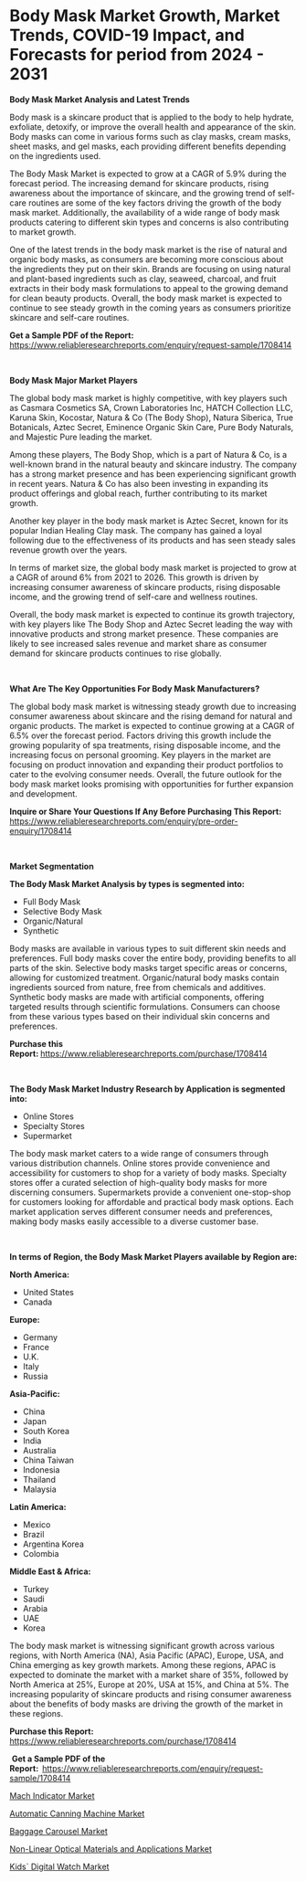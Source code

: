 <p><h1>Body Mask Market Growth, Market Trends, COVID-19 Impact, and Forecasts for period from 2024 - 2031</h1></p><p><strong>Body Mask Market Analysis and Latest Trends</strong></p>
<p><p>Body mask is a skincare product that is applied to the body to help hydrate, exfoliate, detoxify, or improve the overall health and appearance of the skin. Body masks can come in various forms such as clay masks, cream masks, sheet masks, and gel masks, each providing different benefits depending on the ingredients used.</p><p>The Body Mask Market is expected to grow at a CAGR of 5.9% during the forecast period. The increasing demand for skincare products, rising awareness about the importance of skincare, and the growing trend of self-care routines are some of the key factors driving the growth of the body mask market. Additionally, the availability of a wide range of body mask products catering to different skin types and concerns is also contributing to market growth.</p><p>One of the latest trends in the body mask market is the rise of natural and organic body masks, as consumers are becoming more conscious about the ingredients they put on their skin. Brands are focusing on using natural and plant-based ingredients such as clay, seaweed, charcoal, and fruit extracts in their body mask formulations to appeal to the growing demand for clean beauty products. Overall, the body mask market is expected to continue to see steady growth in the coming years as consumers prioritize skincare and self-care routines.</p></p>
<p><strong>Get a Sample PDF of the Report:&nbsp;</strong> <a href="https://www.reliableresearchreports.com/enquiry/request-sample/1708414">https://www.reliableresearchreports.com/enquiry/request-sample/1708414</a></p>
<p>&nbsp;</p>
<p><strong>Body Mask Major Market Players</strong></p>
<p><p>The global body mask market is highly competitive, with key players such as Casmara Cosmetics SA, Crown Laboratories Inc, HATCH Collection LLC, Karuna Skin, Kocostar, Natura & Co (The Body Shop), Natura Siberica, True Botanicals, Aztec Secret, Eminence Organic Skin Care, Pure Body Naturals, and Majestic Pure leading the market.</p><p>Among these players, The Body Shop, which is a part of Natura & Co, is a well-known brand in the natural beauty and skincare industry. The company has a strong market presence and has been experiencing significant growth in recent years. Natura & Co has also been investing in expanding its product offerings and global reach, further contributing to its market growth.</p><p>Another key player in the body mask market is Aztec Secret, known for its popular Indian Healing Clay mask. The company has gained a loyal following due to the effectiveness of its products and has seen steady sales revenue growth over the years.</p><p>In terms of market size, the global body mask market is projected to grow at a CAGR of around 6% from 2021 to 2026. This growth is driven by increasing consumer awareness of skincare products, rising disposable income, and the growing trend of self-care and wellness routines.</p><p>Overall, the body mask market is expected to continue its growth trajectory, with key players like The Body Shop and Aztec Secret leading the way with innovative products and strong market presence. These companies are likely to see increased sales revenue and market share as consumer demand for skincare products continues to rise globally.</p></p>
<p>&nbsp;</p>
<p><strong>What Are The Key Opportunities For Body Mask Manufacturers?</strong></p>
<p><p>The global body mask market is witnessing steady growth due to increasing consumer awareness about skincare and the rising demand for natural and organic products. The market is expected to continue growing at a CAGR of 6.5% over the forecast period. Factors driving this growth include the growing popularity of spa treatments, rising disposable income, and the increasing focus on personal grooming. Key players in the market are focusing on product innovation and expanding their product portfolios to cater to the evolving consumer needs. Overall, the future outlook for the body mask market looks promising with opportunities for further expansion and development.</p></p>
<p><strong>Inquire or Share Your Questions If Any Before Purchasing This Report:</strong> <a href="https://www.reliableresearchreports.com/enquiry/pre-order-enquiry/1708414">https://www.reliableresearchreports.com/enquiry/pre-order-enquiry/1708414</a></p>
<p>&nbsp;</p>
<p><strong>Market Segmentation</strong></p>
<p><strong>The Body Mask Market Analysis by types is segmented into:</strong></p>
<p><ul><li>Full Body Mask</li><li>Selective Body Mask</li><li>Organic/Natural</li><li>Synthetic</li></ul></p>
<p><p>Body masks are available in various types to suit different skin needs and preferences. Full body masks cover the entire body, providing benefits to all parts of the skin. Selective body masks target specific areas or concerns, allowing for customized treatment. Organic/natural body masks contain ingredients sourced from nature, free from chemicals and additives. Synthetic body masks are made with artificial components, offering targeted results through scientific formulations. Consumers can choose from these various types based on their individual skin concerns and preferences.</p></p>
<p><strong>Purchase this Report:&nbsp;</strong><a href="https://www.reliableresearchreports.com/purchase/1708414">https://www.reliableresearchreports.com/purchase/1708414</a></p>
<p>&nbsp;</p>
<p><strong>The Body Mask Market Industry Research by Application is segmented into:</strong></p>
<p><ul><li>Online Stores</li><li>Specialty Stores</li><li>Supermarket</li></ul></p>
<p><p>The body mask market caters to a wide range of consumers through various distribution channels. Online stores provide convenience and accessibility for customers to shop for a variety of body masks. Specialty stores offer a curated selection of high-quality body masks for more discerning consumers. Supermarkets provide a convenient one-stop-shop for customers looking for affordable and practical body mask options. Each market application serves different consumer needs and preferences, making body masks easily accessible to a diverse customer base.</p></p>
<p>&nbsp;</p>
<p><strong>In terms of Region, the Body Mask Market Players available by Region are:</strong></p>
<p>
    <p> <strong> North America: </strong>
        <ul>
            <li>United States</li>
            <li>Canada</li>
        </ul>
        </p> 
    <p> <strong> Europe: </strong>
        <ul>
            <li>Germany</li>
            <li>France</li>
            <li>U.K.</li>
            <li>Italy</li>
            <li>Russia</li>
        </ul>
        </p> 
    <p> <strong> Asia-Pacific: </strong>
        <ul>
            <li>China</li>
            <li>Japan</li>
            <li>South Korea</li>
            <li>India</li>
            <li>Australia</li>
            <li>China Taiwan</li>
            <li>Indonesia</li>
            <li>Thailand</li>
            <li>Malaysia</li>
        </ul>
        </p> 
    <p> <strong> Latin America: </strong>
        <ul>
            <li>Mexico</li>
            <li>Brazil</li>
            <li>Argentina Korea</li>
            <li>Colombia</li>
        </ul>
        </p> 
    <p> <strong> Middle East & Africa: </strong>
        <ul>
            <li>Turkey</li>
            <li>Saudi</li>
            <li>Arabia</li>
            <li>UAE</li>
            <li>Korea</li>
        </ul>
    </p>
    </p>
<p><p>The body mask market is witnessing significant growth across various regions, with North America (NA), Asia Pacific (APAC), Europe, USA, and China emerging as key growth markets. Among these regions, APAC is expected to dominate the market with a market share of 35%, followed by North America at 25%, Europe at 20%, USA at 15%, and China at 5%. The increasing popularity of skincare products and rising consumer awareness about the benefits of body masks are driving the growth of the market in these regions.</p></p>
<p><strong>Purchase this Report: </strong><a href="https://www.reliableresearchreports.com/purchase/1708414">https://www.reliableresearchreports.com/purchase/1708414</a></p>
<p>&nbsp;<strong>Get a Sample PDF of the Report:&nbsp;&nbsp;</strong><a href="https://www.reliableresearchreports.com/enquiry/request-sample/1708414">https://www.reliableresearchreports.com/enquiry/request-sample/1708414</a></p>
<p><strong></strong></p>
<p><p><a href="https://github.com/zjyglelu/Market-Research-Report-List-1/blob/main/mach-indicator-market.md">Mach Indicator Market</a></p><p><a href="https://github.com/zjyglelu/Market-Research-Report-List-1/blob/main/automatic-canning-machine-market.md">Automatic Canning Machine Market</a></p><p><a href="https://github.com/santosh758595/Market-Research-Report-List-3/blob/main/baggage-carousel-market.md">Baggage Carousel Market</a></p><p><a href="https://github.com/elizabethdagraca/Market-Research-Report-List-2/blob/main/non-linear-optical-materials-and-applications-market.md">Non-Linear Optical Materials and Applications Market</a></p><p><a href="https://github.com/mbisetmhermsr/Market-Research-Report-List-1/blob/main/kids-digital-watch-market.md">Kids` Digital Watch Market</a></p></p>